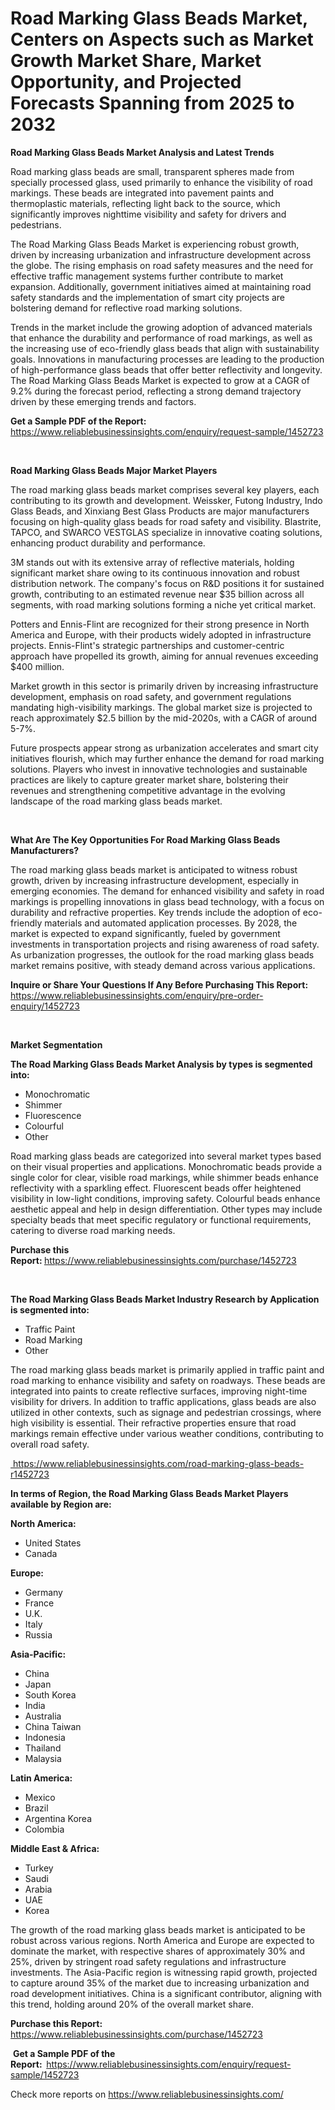 <p><h1>Road Marking Glass Beads Market, Centers on Aspects such as Market Growth Market Share, Market Opportunity, and Projected Forecasts Spanning from 2025 to 2032</h1></p><p><strong>Road Marking Glass Beads Market Analysis and Latest Trends</strong></p>
<p><p>Road marking glass beads are small, transparent spheres made from specially processed glass, used primarily to enhance the visibility of road markings. These beads are integrated into pavement paints and thermoplastic materials, reflecting light back to the source, which significantly improves nighttime visibility and safety for drivers and pedestrians.</p><p>The Road Marking Glass Beads Market is experiencing robust growth, driven by increasing urbanization and infrastructure development across the globe. The rising emphasis on road safety measures and the need for effective traffic management systems further contribute to market expansion. Additionally, government initiatives aimed at maintaining road safety standards and the implementation of smart city projects are bolstering demand for reflective road marking solutions.</p><p>Trends in the market include the growing adoption of advanced materials that enhance the durability and performance of road markings, as well as the increasing use of eco-friendly glass beads that align with sustainability goals. Innovations in manufacturing processes are leading to the production of high-performance glass beads that offer better reflectivity and longevity. The Road Marking Glass Beads Market is expected to grow at a CAGR of 9.2% during the forecast period, reflecting a strong demand trajectory driven by these emerging trends and factors.</p></p>
<p><strong>Get a Sample PDF of the Report:&nbsp;</strong> <a href="https://www.reliablebusinessinsights.com/enquiry/request-sample/1452723?utm_campaign=2141&utm_medium=2&utm_source=Github&utm_content=ia&utm_term=30012025&utm_id=road-marking-glass-beads">https://www.reliablebusinessinsights.com/enquiry/request-sample/1452723</a></p>
<p>&nbsp;</p>
<p><strong>Road Marking Glass Beads Major Market Players</strong></p>
<p><p>The road marking glass beads market comprises several key players, each contributing to its growth and development. Weissker, Futong Industry, Indo Glass Beads, and Xinxiang Best Glass Products are major manufacturers focusing on high-quality glass beads for road safety and visibility. Blastrite, TAPCO, and SWARCO VESTGLAS specialize in innovative coating solutions, enhancing product durability and performance.</p><p>3M stands out with its extensive array of reflective materials, holding significant market share owing to its continuous innovation and robust distribution network. The company's focus on R&D positions it for sustained growth, contributing to an estimated revenue near $35 billion across all segments, with road marking solutions forming a niche yet critical market.</p><p>Potters and Ennis-Flint are recognized for their strong presence in North America and Europe, with their products widely adopted in infrastructure projects. Ennis-Flint's strategic partnerships and customer-centric approach have propelled its growth, aiming for annual revenues exceeding $400 million.</p><p>Market growth in this sector is primarily driven by increasing infrastructure development, emphasis on road safety, and government regulations mandating high-visibility markings. The global market size is projected to reach approximately $2.5 billion by the mid-2020s, with a CAGR of around 5-7%.</p><p>Future prospects appear strong as urbanization accelerates and smart city initiatives flourish, which may further enhance the demand for road marking solutions. Players who invest in innovative technologies and sustainable practices are likely to capture greater market share, bolstering their revenues and strengthening competitive advantage in the evolving landscape of the road marking glass beads market.</p></p>
<p>&nbsp;</p>
<p><strong>What Are The Key Opportunities For Road Marking Glass Beads Manufacturers?</strong></p>
<p><p>The road marking glass beads market is anticipated to witness robust growth, driven by increasing infrastructure development, especially in emerging economies. The demand for enhanced visibility and safety in road markings is propelling innovations in glass bead technology, with a focus on durability and refractive properties. Key trends include the adoption of eco-friendly materials and automated application processes. By 2028, the market is expected to expand significantly, fueled by government investments in transportation projects and rising awareness of road safety. As urbanization progresses, the outlook for the road marking glass beads market remains positive, with steady demand across various applications.</p></p>
<p><strong>Inquire or Share Your Questions If Any Before Purchasing This Report:</strong> <a href="https://www.reliablebusinessinsights.com/enquiry/pre-order-enquiry/1452723?utm_campaign=2141&utm_medium=2&utm_source=Github&utm_content=ia&utm_term=30012025&utm_id=road-marking-glass-beads">https://www.reliablebusinessinsights.com/enquiry/pre-order-enquiry/1452723</a></p>
<p>&nbsp;</p>
<p><strong>Market Segmentation</strong></p>
<p><strong>The Road Marking Glass Beads Market Analysis by types is segmented into:</strong></p>
<p><ul><li>Monochromatic</li><li>Shimmer</li><li>Fluorescence</li><li>Colourful</li><li>Other</li></ul></p>
<p><p>Road marking glass beads are categorized into several market types based on their visual properties and applications. Monochromatic beads provide a single color for clear, visible road markings, while shimmer beads enhance reflectivity with a sparkling effect. Fluorescent beads offer heightened visibility in low-light conditions, improving safety. Colourful beads enhance aesthetic appeal and help in design differentiation. Other types may include specialty beads that meet specific regulatory or functional requirements, catering to diverse road marking needs.</p></p>
<p><strong>Purchase this Report:&nbsp;</strong><a href="https://www.reliablebusinessinsights.com/purchase/1452723?utm_campaign=2141&utm_medium=2&utm_source=Github&utm_content=ia&utm_term=30012025&utm_id=road-marking-glass-beads">https://www.reliablebusinessinsights.com/purchase/1452723</a></p>
<p>&nbsp;</p>
<p><strong>The Road Marking Glass Beads Market Industry Research by Application is segmented into:</strong></p>
<p><ul><li>Traffic Paint</li><li>Road Marking</li><li>Other</li></ul></p>
<p><p>The road marking glass beads market is primarily applied in traffic paint and road marking to enhance visibility and safety on roadways. These beads are integrated into paints to create reflective surfaces, improving night-time visibility for drivers. In addition to traffic applications, glass beads are also utilized in other contexts, such as signage and pedestrian crossings, where high visibility is essential. Their refractive properties ensure that road markings remain effective under various weather conditions, contributing to overall road safety.</p></p>
<p><a href="https://www.reliablebusinessinsights.com/road-marking-glass-beads-r1452723?utm_campaign=2141&utm_medium=2&utm_source=Github&utm_content=ia&utm_term=30012025&utm_id=road-marking-glass-beads">&nbsp;https://www.reliablebusinessinsights.com/road-marking-glass-beads-r1452723</a></p>
<p><strong>In terms of Region, the Road Marking Glass Beads Market Players available by Region are:</strong></p>
<p>
    <p> <strong> North America: </strong>
        <ul>
            <li>United States</li>
            <li>Canada</li>
        </ul>
        </p> 
    <p> <strong> Europe: </strong>
        <ul>
            <li>Germany</li>
            <li>France</li>
            <li>U.K.</li>
            <li>Italy</li>
            <li>Russia</li>
        </ul>
        </p> 
    <p> <strong> Asia-Pacific: </strong>
        <ul>
            <li>China</li>
            <li>Japan</li>
            <li>South Korea</li>
            <li>India</li>
            <li>Australia</li>
            <li>China Taiwan</li>
            <li>Indonesia</li>
            <li>Thailand</li>
            <li>Malaysia</li>
        </ul>
        </p> 
    <p> <strong> Latin America: </strong>
        <ul>
            <li>Mexico</li>
            <li>Brazil</li>
            <li>Argentina Korea</li>
            <li>Colombia</li>
        </ul>
        </p> 
    <p> <strong> Middle East & Africa: </strong>
        <ul>
            <li>Turkey</li>
            <li>Saudi</li>
            <li>Arabia</li>
            <li>UAE</li>
            <li>Korea</li>
        </ul>
    </p>
    </p>
<p><p>The growth of the road marking glass beads market is anticipated to be robust across various regions. North America and Europe are expected to dominate the market, with respective shares of approximately 30% and 25%, driven by stringent road safety regulations and infrastructure investments. The Asia-Pacific region is witnessing rapid growth, projected to capture around 35% of the market due to increasing urbanization and road development initiatives. China is a significant contributor, aligning with this trend, holding around 20% of the overall market share.</p></p>
<p><strong>Purchase this Report: </strong><a href="https://www.reliablebusinessinsights.com/purchase/1452723?utm_campaign=2141&utm_medium=2&utm_source=Github&utm_content=ia&utm_term=30012025&utm_id=road-marking-glass-beads">https://www.reliablebusinessinsights.com/purchase/1452723</a></p>
<p>&nbsp;<strong>Get a Sample PDF of the Report:&nbsp;&nbsp;</strong><a href="https://www.reliablebusinessinsights.com/enquiry/request-sample/1452723?utm_campaign=2141&utm_medium=2&utm_source=Github&utm_content=ia&utm_term=30012025&utm_id=road-marking-glass-beads">https://www.reliablebusinessinsights.com/enquiry/request-sample/1452723</a></p>
<p><strong></strong></p>
<p>Check more reports on <a href="https://www.reliablebusinessinsights.com/?utm_campaign=2141&utm_medium=2&utm_source=Github&utm_content=ia&utm_term=30012025&utm_id=road-marking-glass-beads">https://www.reliablebusinessinsights.com/</a></p>